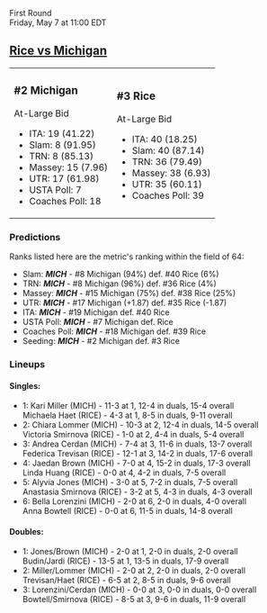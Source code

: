 First Round  
Friday, May 7 at 11:00 EDT
## [Rice vs Michigan](https://www.ncaa.com/game/5833657) 

<table><tr><td>  

### #2 Michigan  

At-Large Bid  
- ITA: 19 (41.22)  
- Slam: 8 (91.95)  
- TRN: 8 (85.13)  
- Massey: 15 (7.96)  
- UTR: 17 (61.98)  
- USTA Poll: 7  
- Coaches Poll: 18  

</td><td>  

### #3 Rice  

At-Large Bid  
- ITA: 40 (18.25)  
- Slam: 40 (87.14)  
- TRN: 36 (79.49)  
- Massey: 38 (6.93)  
- UTR: 35 (60.11)  
- Coaches Poll: 39  

</td></tr></table>  

 ### Predictions  

Ranks listed here are the metric's ranking within the field of 64:  
- Slam: ***MICH*** - #8 Michigan (94%) def. #40 Rice (6%)  
- TRN: ***MICH*** - #8 Michigan (96%) def. #36 Rice (4%)  
- Massey: ***MICH*** - #15 Michigan (75%) def. #38 Rice (25%)  
- UTR: ***MICH*** - #17 Michigan (+1.87) def. #35 Rice (-1.87)  
- ITA: ***MICH*** - #19 Michigan def. #40 Rice  
- USTA Poll: ***MICH*** - #7 Michigan def. Rice  
- Coaches Poll: ***MICH*** - #18 Michigan def. #39 Rice  
- Seeding: ***MICH*** - #2 Michigan def. #3 Rice  

 ### Lineups  

 #### Singles:  
- 1: Kari Miller (MICH) - 11-3 at 1, 12-4 in duals, 15-4 overall  
    Michaela Haet (RICE) - 4-3 at 1, 8-5 in duals, 9-11 overall  
- 2: Chiara Lommer (MICH) - 10-3 at 2, 12-4 in duals, 14-5 overall  
    Victoria Smirnova (RICE) - 1-0 at 2, 4-4 in duals, 5-4 overall  
- 3: Andrea Cerdan (MICH) - 7-4 at 3, 11-6 in duals, 13-7 overall  
    Federica Trevisan (RICE) - 12-1 at 3, 14-2 in duals, 17-6 overall  
- 4: Jaedan Brown (MICH) - 7-0 at 4, 15-2 in duals, 17-3 overall  
    Linda Huang (RICE) - 0-0 at 4, 4-2 in duals, 7-5 overall  
- 5: Alyvia Jones (MICH) - 3-0 at 5, 7-2 in duals, 7-5 overall  
    Anastasia Smirnova (RICE) - 3-2 at 5, 4-3 in duals, 4-3 overall  
- 6: Bella Lorenzini (MICH) - 2-0 at 6, 2-0 in duals, 4-0 overall  
    Anna Bowtell (RICE) - 0-0 at 6, 11-5 in duals, 14-8 overall  

 #### Doubles:  
- 1: Jones/Brown (MICH) - 2-0 at 1, 2-0 in duals, 2-0 overall  
    Budin/Jardi (RICE) - 13-5 at 1, 13-5 in duals, 17-9 overall  
- 2: Miller/Lommer (MICH) - 2-0 at 2, 2-0 in duals, 2-0 overall  
    Trevisan/Haet (RICE) - 6-5 at 2, 8-5 in duals, 9-6 overall  
- 3: Lorenzini/Cerdan (MICH) - 0-0 at 3, 0-0 in duals, 0-0 overall  
    Bowtell/Smirnova (RICE) - 8-5 at 3, 9-6 in duals, 11-9 overall  
